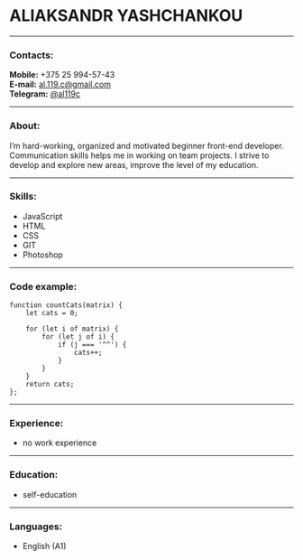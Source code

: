 # ALIAKSANDR YASHCHANKOU

---

### Contacts:
  **Mobile:** +375 25 994-57-43\
  **E-mail:** al.119.c@gmail.com\
  **Telegram:** [@al119c](https://t.me/al119c)

---

### About:
I’m hard-working, organized and motivated beginner front-end developer. Communication skills helps me in working on team projects. I strive to develop and explore new areas, improve the level of my education.

---

### Skills:
  * JavaScript
  * HTML
  * CSS
  * GIT
  * Photoshop

---

### Code example:
```
function countCats(matrix) {
    let cats = 0;

    for (let i of matrix) {
        for (let j of i) {
            if (j === '^^') {
                cats++;
            }
        }
    }
    return cats;
};
```

---

### Experience:

 * no work experience

---

### Education:

 * self-education

---

### Languages:
  * English (A1)